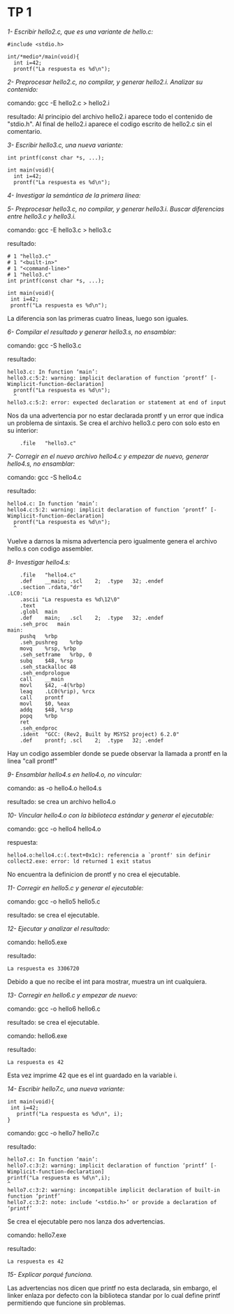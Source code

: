# TP 1
_1- Escribir hello2.c, que es una variante de hello.c:_

```
#include <stdio.h>

int/*medio*/main(void){
  int i=42;
  prontf("La respuesta es %d\n");
```
_2- Preprocesar hello2.c, no compilar, y generar hello2.i. Analizar su
contenido:_

comando: gcc -E hello2.c > hello2.i

resultado: Al principio del archivo hello2.i aparece todo el contenido de "stdio.h". Al final de hello2.i aparece el codigo escrito de hello2.c sin el comentario. 

_3- Escribir hello3.c, una nueva variante:_

```
int printf(const char *s, ...);

int main(void){
  int i=42;
  prontf("La respuesta es %d\n");
```
_4- Investigar la semántica de la primera línea:_


_5- Preprocesar hello3.c, no compilar, y generar hello3.i. Buscar diferencias
entre hello3.c y hello3.i._

comando: gcc -E hello3.c > hello3.c

resultado: 

```
# 1 "hello3.c"
# 1 "<built-in>"
# 1 "<command-line>"
# 1 "hello3.c"
int printf(const char *s, ...);

int main(void){
 int i=42;
 prontf("La respuesta es %d\n");
```
La diferencia son las primeras cuatro lineas, luego son iguales. 

_6- Compilar el resultado y generar hello3.s, no ensamblar:_

comando: gcc -S hello3.c

resultado:
```
hello3.c: In function ‘main’:
hello3.c:5:2: warning: implicit declaration of function ‘prontf’ [-Wimplicit-function-declaration]
  prontf("La respuesta es %d\n");
  ^
hello3.c:5:2: error: expected declaration or statement at end of input
```
Nos da una advertencia por no estar declarada prontf y un error que indica un problema de sintaxis. Se crea el archivo hello3.c pero con solo esto en su interior:
```
	.file	"hello3.c"
 ```
 _7- Corregir en el nuevo archivo hello4.c y empezar de nuevo, generar
hello4.s, no ensamblar:_

comando: gcc -S hello4.c

resultado: 
```
hello4.c: In function ‘main’:
hello4.c:5:2: warning: implicit declaration of function ‘prontf’ [-Wimplicit-function-declaration]
  prontf("La respuesta es %d\n");
  ^
```
Vuelve a darnos la misma advertencia pero igualmente genera el archivo hello.s con codigo assembler.

_8- Investigar hello4.s:_
```
	.file	"hello4.c"
	.def	__main;	.scl	2;	.type	32;	.endef
	.section .rdata,"dr"
.LC0:
	.ascii "La respuesta es %d\12\0"
	.text
	.globl	main
	.def	main;	.scl	2;	.type	32;	.endef
	.seh_proc	main
main:
	pushq	%rbp
	.seh_pushreg	%rbp
	movq	%rsp, %rbp
	.seh_setframe	%rbp, 0
	subq	$48, %rsp
	.seh_stackalloc	48
	.seh_endprologue
	call	__main
	movl	$42, -4(%rbp)
	leaq	.LC0(%rip), %rcx
	call	prontf
	movl	$0, %eax
	addq	$48, %rsp
	popq	%rbp
	ret
	.seh_endproc
	.ident	"GCC: (Rev2, Built by MSYS2 project) 6.2.0"
	.def	prontf;	.scl	2;	.type	32;	.endef
```
Hay un codigo assembler donde se puede observar la llamada a prontf en la linea "call prontf"

_9- Ensamblar hello4.s en hello4.o, no vincular:_

comando: as -o hello4.o hello4.s

resultado: se crea un archivo hello4.o 

_10- Vincular hello4.o con la biblioteca estándar y generar el ejecutable:_

comando: gcc -o hello4 hello4.o

respuesta:
```
hello4.o:hello4.c:(.text+0x1c): referencia a `prontf' sin definir
collect2.exe: error: ld returned 1 exit status
```
No encuentra la definicion de prontf y no crea el ejecutable. 

_11- Corregir en hello5.c y generar el ejecutable:_

comando: gcc -o hello5 hello5.c 

resultado: se crea el ejecutable. 

_12- Ejecutar y analizar el resultado:_

comando: hello5.exe

resultado: 
```
La respuesta es 3306720
```
Debido a que no recibe el int para mostrar, muestra un int cualquiera. 

_13- Corregir en hello6.c y empezar de nuevo:_

comando: gcc -o hello6 hello6.c

resultado: se crea el ejecutable.

comando: hello6.exe

resultado: 
```
La respuesta es 42
```
Esta vez imprime 42 que es el int guardado en la variable i. 

_14- Escribir hello7.c, una nueva variante:_
```
int main(void){
 int i=42;
   printf("La respuesta es %d\n", i);
}
```
comando: gcc -o hello7 hello7.c

resultado: 
```
hello7.c: In function ‘main’:
hello7.c:3:2: warning: implicit declaration of function ‘printf’ [-Wimplicit-function-declaration]
printf("La respuesta es %d\n",i);
^
hello7.c:3:2: warning: incompatible implicit declaration of built-in function ‘printf’
hello7.c:3:2: note: include ‘<stdio.h>’ or provide a declaration of ‘printf’
```
Se crea el ejecutable pero nos lanza dos advertencias. 

comando: hello7.exe

resultado:
```
La respuesta es 42
```
_15- Explicar porqué funciona._

Las advertencias nos dicen que printf no esta declarada, sin embargo, el linker enlaza por defecto con la biblioteca standar por lo cual define printf permitiendo que funcione sin problemas. 




